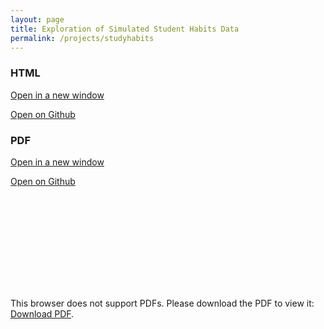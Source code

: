 ```yaml
---
layout: page
title: Exploration of Simulated Student Habits Data
permalink: /projects/studyhabits
---
```


### HTML

[Open in a new window](https://pekofsky.github.io/assets/studyhabits.html)

[Open on Github](https://github.com/pekofsky/pekofsky.github.io/blob/5377466144b607522568b39a40c1c61022fd52b1/assets/studyhabits.html)

### PDF

[Open in a new window](https://pekofsky.github.io/assets/studyhabits.pdf)

[Open on Github](https://github.com/pekofsky/pekofsky.github.io/blob/5377466144b607522568b39a40c1c61022fd52b1/assets/studyhabits.pdf)

<object data="https://pekofsky.github.io/assets/studyhabits.pdf" type="application/pdf" width="700px" height="700px">
    <embed src="https://pekofsky.github.io/assets/studyhabits.pdf">
        <p>This browser does not support PDFs. Please download the PDF to view it: <a href="https://pekofsky.github.io/assets/studyhabits.pdf">Download PDF</a>.</p>
    </embed>
</object>

